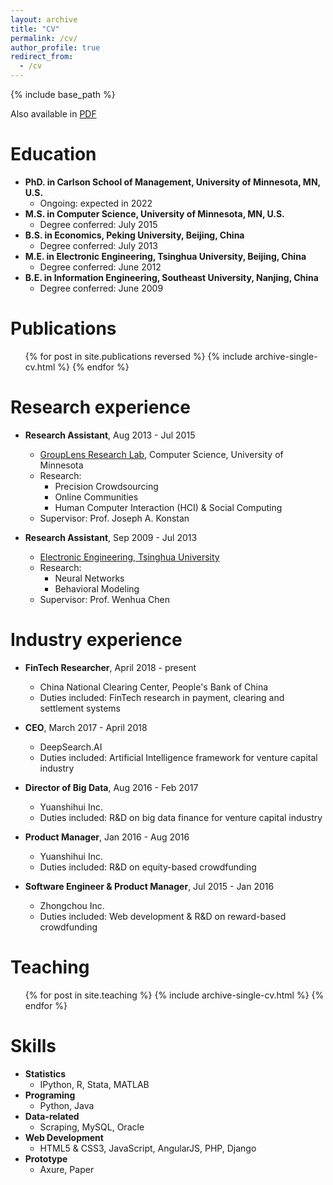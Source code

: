 ```yaml
---
layout: archive
title: "CV"
permalink: /cv/
author_profile: true
redirect_from:
  - /cv
---
```

                   
{% include base_path %}

Also available in [PDF](http://huangzh0707.github.io/files/CV_May2019.pdf)

Education
======
* <strong>PhD. in Carlson School of Management, University of Minnesota, MN, U.S.</strong>
  * Ongoing: expected in 2022
* <strong>M.S. in Computer Science, University of Minnesota, MN, U.S.</strong>
  * Degree conferred: July 2015
* <strong>B.S. in Economics, Peking University, Beijing, China</strong>
  * Degree conferred: July 2013
* <strong>M.E. in Electronic Engineering, Tsinghua University, Beijing, China</strong>
  * Degree conferred: June 2012
* <strong>B.E. in Information Engineering, Southeast University, Nanjing, China</strong>
  * Degree conferred: June 2009
    
Publications
======
  <ul>{% for post in site.publications reversed %}
    {% include archive-single-cv.html %}
  {% endfor %}</ul>
  
Research experience
======
* <strong>Research Assistant</strong>, Aug 2013 - Jul 2015
  * [GroupLens Research Lab](https://grouplens.org/), Computer Science, University of Minnesota
  * Research:
    * Precision Crowdsourcing
    * Online Communities
    * Human Computer Interaction (HCI) & Social Computing
  * Supervisor: Prof. Joseph A. Konstan

* <strong>Research Assistant</strong>, Sep 2009 - Jul 2013
  * [Electronic Engineering, Tsinghua University](http://www.ee.tsinghua.edu.cn/)
  * Research: 
    * Neural Networks
    * Behavioral Modeling
  * Supervisor: Prof. Wenhua Chen

Industry experience
======
* <strong>FinTech Researcher</strong>, April 2018 - present
  * China National Clearing Center, People's Bank of China
  * Duties included: FinTech research in payment, clearing and settlement systems
  
* <strong>CEO</strong>, March 2017 - April 2018
  * DeepSearch.AI
  * Duties included: Artificial Intelligence framework for venture capital industry
  
* <strong>Director of Big Data</strong>, Aug 2016 - Feb 2017
  * Yuanshihui Inc.
  * Duties included: R&D on big data finance for venture capital industry

* <strong>Product Manager</strong>, Jan 2016 - Aug 2016
  * Yuanshihui Inc.
  * Duties included: R&D on equity-based crowdfunding
  
* <strong>Software Engineer & Product Manager</strong>, Jul 2015 - Jan 2016
  * Zhongchou Inc.
  * Duties included: Web development & R&D on reward-based crowdfunding


Teaching
======
  <ul>{% for post in site.teaching %}
    {% include archive-single-cv.html %}
  {% endfor %}</ul>
  
Skills
======
* <strong>Statistics</strong>
  * IPython, R, Stata, MATLAB
* <strong>Programing</strong>
  * Python, Java
* <strong>Data-related</strong>
  * Scraping, MySQL, Oracle
* <strong>Web Development</strong>
  * HTML5 & CSS3, JavaScript, AngularJS, PHP, Django
* <strong>Prototype</strong>
  * Axure, Paper
 

